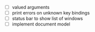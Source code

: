 - [ ] valued arguments
- [ ] print errors on unknown key bindings
- [ ] status bar to show list of windows
- [ ] implement document model
